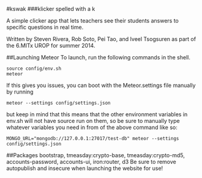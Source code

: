 #kswak
###klicker spelled with a k

A simple clicker app that lets teachers see their students answers to specific questions in real time.

Written by Steven Rivera, Rob Soto, Pei Tao, and Iveel Tsogsuren as part of the 6.MITx UROP for summer 2014.

##Launching Meteor
To launch, run the following commands in the shell.

    source config/env.sh
    meteor

If this gives you issues, you can boot with the Meteor.settings file manually by running

    meteor --settings config/settings.json

but keep in mind that this means that the other environment variables in env.sh will not have source run on them, so be sure to manually type whatever variables you need in from of the above command like so:

    MONGO_URL="mongodb://127.0.0.1:27017/test-db" meteor --settings config/settings.json

##Packages
bootstrap, tmeasday:crypto-base, tmeasday:crypto-md5, accounts-password, accounts-ui, iron:router, d3
Be sure to remove autopublish and insecure when launching the website for use!
